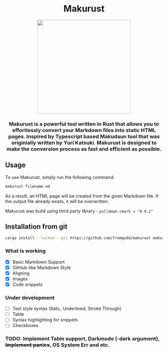 <h1 align="center">Makurust</h1>

<p align="center">
<img src="https://user-images.githubusercontent.com/97128346/221287390-bb500651-5daa-4fbc-a1f4-10f34fc27ff8.png" width="300px" height="300px">
</p>
<h3 align="center">Makurust is a powerful tool written in Rust that allows you to effortlessly convert your Markdown files into static HTML pages. Inspired by Typescript based Makudaun tool that was originially written by Yuri Katsuki. Makurust is designed to make the conversion process as fast and efficient as possible.</h3>
<p>


## Usage
To use Makurust, simply run the following command:
```bash
makurust filename.md
```
As a result, an HTML page will be created from the given Markdown file. If the output file already exists, it will be overwritten.<br>

Makurust was build using third party library - `pulldown-cmark = "0.9.2"`

## Installation from git
```bash
cargo install --locked --git https://github.com/fromgodd/makurust makurust
```

### What is working
- [X] Basic Markdown Support
- [x] GitHub-like Markdown Style
- [x] Aligning
- [x] Images
- [x] Code snippets
### Under development
- [ ] Text style syntax (Italic, Underlined, Stroke Through)
- [ ] Table
- [ ] Syntax highlighting for snippets
- [ ] Checkboxes

### TODO: Implement Table support, Darkmode (-dark argument), ~~Implement panics~~, OS System Err and etc.


